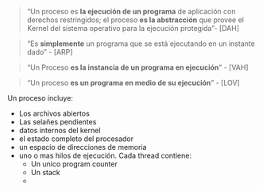 >“Un proceso es **la ejecución de un programa** de aplicación con derechos restringidos; el proceso **es la abstracción** que provee el Kernel del sistema operativo para la ejecución protegida”- [DAH]

>“Es **simplemente** un programa que se está ejecutando en un instante dado” - [ARP]

>“Un Proceso **es la instancia de un programa en ejecución**” - [VAH]

>“Un proceso **es un programa en medio de su ejecución**” - [LOV]


Un proceso incluye: 
- Los archivos abiertos
- Las selañes pendientes
- datos internos del kernel
- el estado completo del procesador 
- un espacio de direcciones de memoria 
- uno o mas hilos de ejecución. Cada thread contiene:
	- Un unico program counter 
	- Un stack 
	- 